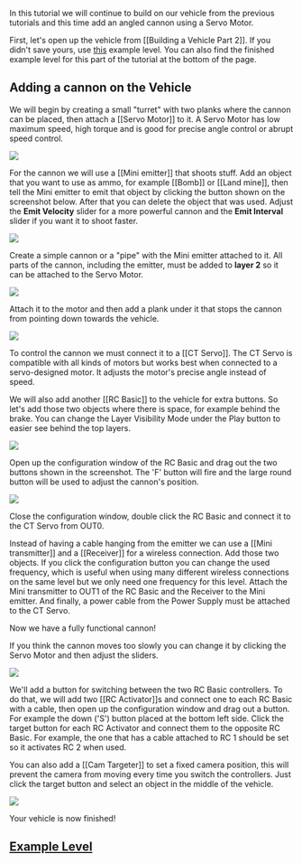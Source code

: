 In this tutorial we will continue to build on our vehicle from the previous tutorials and this time add an angled cannon using a Servo Motor.

First, let's open up the vehicle from [[Building a Vehicle Part 2]]. If you didn't save yours, use [this](https://archive.principia-web.se/level/5383) example level. You can also find the finished example level for this part of the tutorial at the bottom of the page.

## Adding a cannon on the Vehicle
We will begin by creating a small "turret" with two planks where the cannon can be placed, then attach a [[Servo Motor]] to it. A Servo Motor has low maximum speed, high torque and is good for precise angle control or abrupt speed control.

![](/wiki/images/imgur/Br5vo26.webp)

For the cannon we will use a [[Mini emitter]] that shoots stuff. Add an object that you want to use as ammo, for example [[Bomb]] or [[Land mine]], then tell the Mini emitter to emit that object by clicking the button shown on the screenshot below. After that you can delete the object that was used. Adjust the **Emit Velocity** slider for a more powerful cannon and the **Emit Interval** slider if you want it to shoot faster.

![](/wiki/images/imgur/8UTv0On.webp)

Create a simple cannon or a "pipe" with the Mini emitter attached to it. All parts of the cannon, including the emitter, must be added to **layer 2** so it can be attached to the Servo Motor.

![](/wiki/images/imgur/VBZj1e9.webp)

Attach it to the motor and then add a plank under it that stops the cannon from pointing down towards the vehicle.

![](/wiki/images/imgur/osXNaL6.webp)

To control the cannon we must connect it to a [[CT Servo]]. The CT Servo is compatible with all kinds of motors but works best when connected to a servo-designed motor. It adjusts the motor's precise angle instead of speed.

We will also add another [[RC Basic]] to the vehicle for extra buttons. So let's add those two objects where there is space, for example behind the brake. You can change the Layer Visibility Mode under the Play button to easier see behind the top layers.

![](/wiki/images/imgur/zMxrG7L.webp)

Open up the configuration window of the RC Basic and drag out the two buttons shown in the screenshot. The 'F' button will fire and the large round button will be used to adjust the cannon's position.

![](/wiki/images/imgur/z1YVd3Y.webp)

Close the configuration window, double click the RC Basic and connect it to the CT Servo from OUT0.

Instead of having a cable hanging from the emitter we can use a [[Mini transmitter]] and a [[Receiver]] for a wireless connection. Add those two objects. If you click the configuration button you can change the used frequency, which is useful when using many different wireless connections on the same level but we only need one frequency for this level. Attach the Mini transmitter to OUT1 of the RC Basic and the Receiver to the Mini emitter. And finally, a power cable from the Power Supply must be attached to the CT Servo.

Now we have a fully functional cannon!

If you think the cannon moves too slowly you can change it by clicking the Servo Motor and then adjust the sliders.

![](/wiki/images/imgur/mLUaOAF.webp)

We'll add a button for switching between the two RC Basic controllers. To do that, we will add two [[RC Activator]]s and connect one to each RC Basic with a cable, then open up the configuration window and drag out a button. For example the down ('S') button placed at the bottom left side. Click the target button for each RC Activator and connect them to the opposite RC Basic. For example, the one that has a cable attached to RC 1 should be set so it activates RC 2 when used.

You can also add a [[Cam Targeter]] to set a fixed camera position, this will prevent the camera from moving every time you switch the controllers. Just click the target button and select an object in the middle of the vehicle.

![](/wiki/images/imgur/FdDTD8r.webp)

Your vehicle is now finished!

## [Example Level](https://archive.principia-web.se/level/5523)

